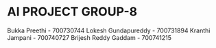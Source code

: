 # AI PROJECT GROUP-8
Bukka Preethi         - 700730744
Lokesh Gundapureddy   - 700731894
Kranthi Jampani       - 700740727
Brijesh  Reddy Gaddam - 700741215

